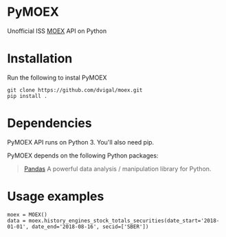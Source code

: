 # PyMOEX
Unofficial ISS [MOEX](https://iss.moex.com/iss/reference/) API on Python 
# Installation
Run the following to instal PyMOEX
```
git clone https://github.com/dvigal/moex.git
pip install .
```

# Dependencies
PyMOEX API runs on Python 3. You'll also need pip.

PyMOEX depends on the following Python packages:
> [Pandas](http://pandas.pydata.org/) A powerful data analysis / manipulation library for Python.

# Usage examples
```
moex = MOEX()
data = moex.history_engines_stock_totals_securities(date_start='2018-01-01', date_end='2018-08-16', secid=['SBER'])
```
